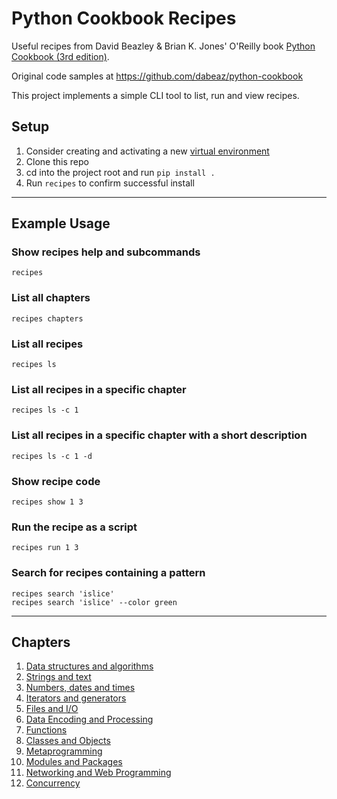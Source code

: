 # Python Cookbook Recipes

Useful recipes from David Beazley & Brian K. Jones' O'Reilly book [Python Cookbook (3rd edition)](https://www.oreilly.com/library/view/python-cookbook-3rd/9781449357337/).

Original code samples at https://github.com/dabeaz/python-cookbook

This project implements a simple CLI tool to list, run and view recipes.

## Setup

1. Consider creating and activating a new [virtual environment](https://virtualenv.pypa.io/en/latest/)
2. Clone this repo
3. cd into the project root and run `pip install .`
4. Run `recipes` to confirm successful install 

---

## Example Usage

### Show recipes help and subcommands
```
recipes
```

### List all chapters
```
recipes chapters
```

### List all recipes
```
recipes ls
```

### List all recipes in a specific chapter
```
recipes ls -c 1
```

### List all recipes in a specific chapter with a short description
```
recipes ls -c 1 -d
```

### Show recipe code
```
recipes show 1 3
```

### Run the recipe as a script
```
recipes run 1 3
```

### Search for recipes containing a pattern
```
recipes search 'islice'
recipes search 'islice' --color green
```
---

## Chapters
1. [Data structures and algorithms](./pyrecipes/01_data_structures_and_algorithms/)
2. [Strings and text](./pyrecipes/02_strings_and_text/)
3. [Numbers, dates and times](./pyrecipes/03_numbers_dates_and_times/)
4. [Iterators and generators](./pyrecipes/04_iterators_and_generators/)
5. [Files and I/O](./pyrecipes/05_files_and_io/)
6. [Data Encoding and Processing](./pyrecipes/06_data_encoding_and_processing/)
7. [Functions](./pyrecipes/07_functions/)
8. [Classes and Objects](./pyrecipes/08_classes_and_objects/)
9. [Metaprogramming](./pyrecipes/09_metaprogramming/)
10. [Modules and Packages](./pyrecipes/10_modules_and_packages/)
11. [Networking and Web Programming](./pyrecipes/11_networking_and_web_programming/)
12. [Concurrency](./pyrecipes/12_concurrency/)

